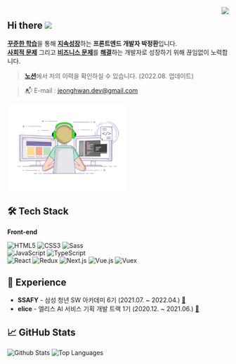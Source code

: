 <div align="right">
  <a href="https://hits.seeyoufarm.com">
    <img src="https://hits.seeyoufarm.com/api/count/incr/badge.svg?url=https%3A%2F%2Fgithub.com%2FJeongHwan-dev&count_bg=%23769CDD&title_bg=%238E8E8E&icon=github.svg&icon_color=%23E7E7E7&title=hits&edge_flat=false" align="right" />
  </a>
</div>

<h2>Hi there <img src="https://media.giphy.com/media/hvRJCLFzcasrR4ia7z/giphy.gif" width="25" /></h2>

[**꾸준한 학습**](#)을 통해 [**지속성장**](#)하는 **프론트엔드 개발자 박정환**입니다.  
[**사회적 문제**](#) 그리고 [**비즈니스 문제**](#)를 [**해결**](#)하는 개발자로 성장하기 위해 끊임없이 노력합니다.

> [**노션**](https://freezing-cobweb-11c.notion.site/8ded3e07719a4c0aba04d6d8d241ec9e)에서 저의 이력을 확인하실 수 있습니다. (2022.08. 업데이트)

> :mailbox_with_mail: E-mail : jeonghwan.dev@gmail.com

<img src="./img/coding.gif" alt="Coding" height="200px" />

## 🛠 Tech Stack

**Front-end**

![HTML5](https://img.shields.io/badge/-HTML5-E34F26?&style=flat-square&logo=html5&logoColor=white) ![CSS3](https://img.shields.io/badge/-CSS3-1572B6?&style=flat-square&logo=css3&logoColor=white) ![Sass](https://img.shields.io/badge/-Sass-CC6699?&style=flat-square&logo=sass&logoColor=white)  
![JavaScript](https://img.shields.io/badge/-JavaScript-F7DF1E?&style=flat-square&logo=javascript&logoColor=white) ![TypeScript](https://img.shields.io/badge/-TypeScript-3178C6?&style=flat-square&logo=TypeScript&logoColor=white)  
![React](https://img.shields.io/badge/-React-61DAFB?&style=flat-square&logo=react&logoColor=white) ![Redux](https://img.shields.io/badge/-Redux-764ABC?&style=flat-square&logo=redux&logoColor=white) ![Next.js](https://img.shields.io/badge/-Next.js-000000?&style=flat-square&logo=Next.js&logoColor=white) ![Vue.js](https://img.shields.io/badge/-Vue.js-4FC08D?&style=flat-square&logo=Vue.js&logoColor=white) ![Vuex](https://img.shields.io/badge/-Vuex-34495e?&style=flat-square&logo=Vue.js&logoColor=white)

## 💫 Experience

- **SSAFY** - 삼성 청년 SW 아카데미 6기 (2021.07. ~ 2022.04.) [:link:](https://www.ssafy.com/ksp/jsp/swp/swpMain.jsp)
- **elice** - 엘리스 AI 서비스 기획 개발 트랙 1기 (2020.12. ~ 2021.06.) [:link:](https://elicetrack.oopy.io/1e3c9b9f-fcbe-4f22-8a17-416deb670dba)

## :chart_with_upwards_trend: GitHub Stats

<p align="left">
  <img src="https://github-readme-stats.vercel.app/api?username=JeongHwan-dev&show_icons=true&count_private=true&theme=react&hide_border=true&bg_color=0d1017" alt="Github Stats" height="150px" />
  <img src="https://github-readme-stats.vercel.app/api/top-langs/?username=JeongHwan-dev&hide_border=true&layout=compact&theme=react&bg_color=0d1017" alt="Top Languages" height="150px" />
</p>
